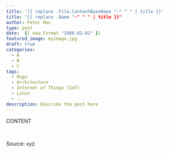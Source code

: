 ```yaml
---
title: '{{ replace .File.ContentBaseName "-" " " | title }}'
title: "{{ replace .Name "-" " " | title }}"
author: Peter Mac
type: post
date:  {{ now.Format "2006-01-02" }}
featured_image: myimage.jpg
draft: true
categories:
  - A
  - B
  - C
tags:
  - Hugo
  - Architecture
  - Internet of Things (IoT)
  - Linux
  - ...
description: Describe the post here
---
```


CONTENT

&nbsp;

Source: xyz